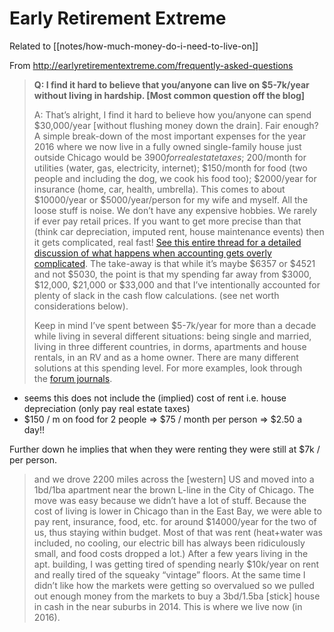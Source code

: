 # Early Retirement Extreme

Related to [[notes/how-much-money-do-i-need-to-live-on]]

From http://earlyretirementextreme.com/frequently-asked-questions


> **Q: I find it hard to believe that you/anyone can live on $5-7k/year without living in hardship. [Most common question off the blog]**  
> 
> A: That’s alright, I find it hard to believe how you/anyone can spend $30,000/year [without flushing money down the drain]. Fair enough? A simple break-down of the most important expenses for the year 2016 where we now live in a fully owned single-family house just outside Chicago would be $3900 for real estate taxes; ~$200/month for utilities (water, gas, electricity, internet); $150/month for food (two people and including the dog, we cook his food too); $2000/year for insurance (home, car, health, umbrella). This comes to about $10000/year or $5000/year/person for my wife and myself. All the loose stuff is noise. We don’t have any expensive hobbies. We rarely if ever pay retail prices. If you want to get more precise than that (think car depreciation, imputed rent, house maintenance events) then it gets complicated, real fast! [See this entire thread for a detailed discussion of what happens when accounting gets overly complicated](http://forum.earlyretirementextreme.com/viewtopic.php?f=3&t=7870). The take-away is that while it’s maybe $6357 or $4521 and not $5030, the point is that my spending far away from $3000, $12,000, $21,000 or $33,000 and that I’ve intentionally accounted for plenty of slack in the cash flow calculations. (see net worth considerations below).
> 
> Keep in mind I’ve spent between $5-7k/year for more than a decade while living in several different situations: being single and married, living in three different countries, in dorms, apartments and house rentals, in an RV and as a home owner. There are many different solutions at this spending level. For more examples, look through the [forum journals](http://forum.earlyretirementextreme.com/viewforum.php?f=9).


* seems this does not include the (implied) cost of rent i.e. house depreciation (only pay real estate taxes)
* $150 / m on food for 2 people => $75 / month per person => $2.50 a day!!

Further down he implies that when they were renting they were still at $7k / per person.

> and we drove 2200 miles across the [western] US and moved into a 1bd/1ba apartment near the brown L-line in the City of Chicago. The move was easy because we didn’t have a lot of stuff. Because the cost of living is lower in Chicago than in the East Bay, we were able to pay rent, insurance, food, etc. for around $14000/year for the two of us, thus staying within budget. Most of that was rent (heat+water was included, no cooling, our electric bill has always been ridiculously small, and food costs dropped a lot.) After a few years living in the apt. building, I was getting tired of spending nearly $10k/year on rent and really tired of the squeaky “vintage” floors. At the same time I didn’t like how the markets were getting so overvalued so we pulled out enough money from the markets to buy a 3bd/1.5ba [stick] house in cash in the near suburbs in 2014. This is where we live now (in 2016).